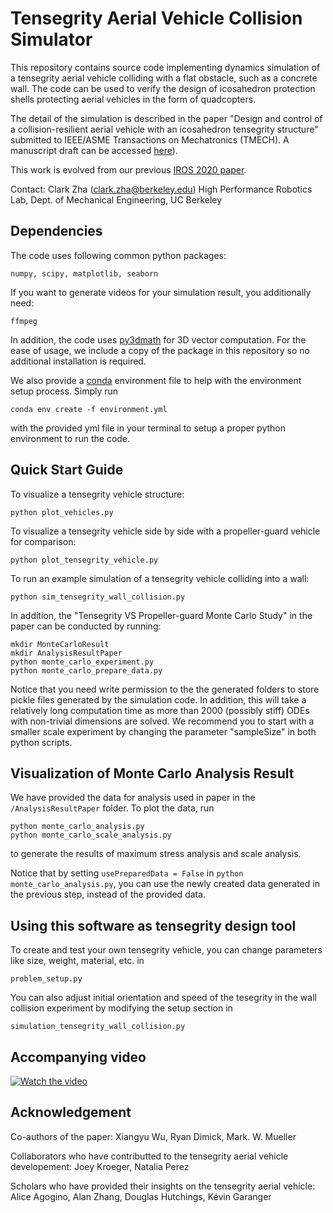 # Tensegrity Aerial Vehicle Collision Simulator

This repository contains source code implementing dynamics simulation of a tensegrity aerial vehicle colliding with a flat obstacle, such as a concrete wall. The code can be used to verify the design of icosahedron protection shells protecting aerial vehicles in the form of quadcopters. 

The detail of the simulation is described in the paper "Design and control of a collision-resilient aerial vehicle with an icosahedron tensegrity structure" submitted to  IEEE/ASME Transactions on Mechatronics (TMECH). A manuscript draft can be accessed [here](https://hiperlab.berkeley.edu/wp-content/uploads/2023/06/TensegrityAerialVehicle.pdf)). 



This work is evolved from our previous [IROS 2020 paper](https://ieeexplore.ieee.org/document/9341236).

Contact: Clark Zha (clark.zha@berkeley.edu)
High Performance Robotics Lab, Dept. of Mechanical Engineering, UC Berkeley


## Dependencies
The code uses following common python packages:
```
numpy, scipy, matplotlib, seaborn
```
If you want to generate videos for your simulation result, you additionally need:
```
ffmpeg
```
In addition, the code uses [py3dmath](https://github.com/muellerlab/TensegrityAerialVehicleCollisionSim) for 3D vector computation. For the ease of usage, we include a copy of the package in this repository so no additional installation is required.  

We also provide a [conda](https://docs.conda.io/projects/conda/en/latest/index.html) environment file to help with the environment setup process. Simply run
```
conda env create -f environment.yml
```
with the provided yml file in your terminal to setup a proper python environment to run the code. 

## Quick Start Guide

To visualize a tensegrity vehicle structure:
```
python plot_vehicles.py
```

To visualize a tensegrity vehicle side by side with a propeller-guard vehicle for comparison:
```
python plot_tensegrity_vehicle.py
```

To run an example simulation of a tensegrity vehicle colliding into a wall: 
```
python sim_tensegrity_wall_collision.py
```

In addition, the "Tensegrity VS Propeller-guard Monte Carlo Study" in the paper can be conducted by running:
```
mkdir MonteCarloResult
mkdir AnalysisResultPaper
python monte_carlo_experiment.py
python monte_carlo_prepare_data.py
```
Notice that you need write permission to the the generated folders to store pickle files generated by the simulation code. In addition, this will take a relatively long computation time as more than 2000 (possibly stiff) ODEs with non-trivial dimensions are solved. We recommend you to start with a smaller scale experiment by changing the parameter "sampleSize" in both python scripts. 

## Visualization of Monte Carlo Analysis Result

We have provided the data for analysis used in paper in the ```/AnalysisResultPaper``` folder. 
To plot the data, run 
```
python monte_carlo_analysis.py
python monte_carlo_scale_analysis.py
```
to generate the results of maximum stress analysis and scale analysis. 

Notice that by setting ```usePreparedData = False``` in ```python monte_carlo_analysis.py```, you can use the newly created data generated in the previous step, instead of the provided data.

## Using this software as tensegrity design tool 
To create and test your own tensegrity vehicle, you can change parameters like size, weight, material, etc. in 
```
problem_setup.py
```
You can also adjust initial orientation and speed of the tesegrity in the wall collision experiment by modifying the setup section in
```
simulation_tensegrity_wall_collision.py
```


## Accompanying video
[![Watch the video](https://user-images.githubusercontent.com/39609430/204390127-ffbfe43a-ce01-471d-992a-9bfe98cb9b22.png)](https://youtu.be/XsLVRd2nMd0)


## Acknowledgement
Co-authors of the paper: Xiangyu Wu, Ryan Dimick, Mark. W. Mueller

Collaborators who have contributted to the tensegrity aerial vehicle developement: Joey Kroeger, Natalia Perez 

Scholars who have provided their insights on the tensegrity aerial vehicle: Alice Agogino, Alan Zhang, Douglas Hutchings, Kévin Garanger
